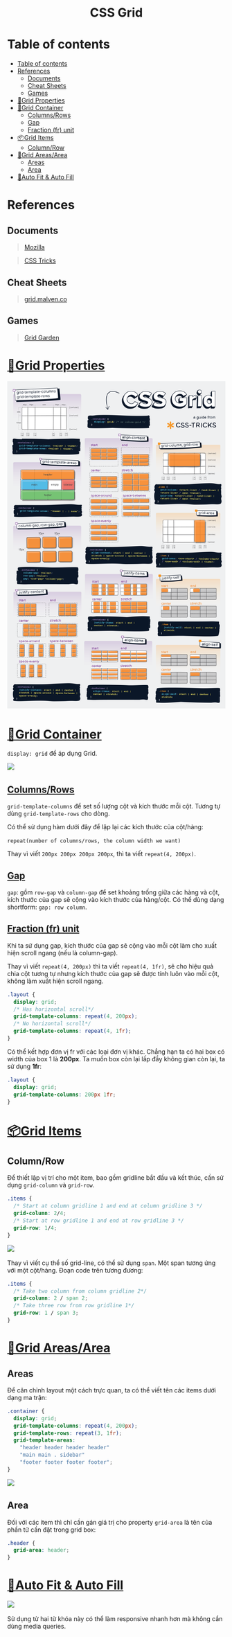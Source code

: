 <link rel='stylesheet' href='../main.css'>

<div class="title"> 
    <center><h1 class="bigtitle">CSS Grid</h1></center>
</div>

# Table of contents

- [Table of contents](#table-of-contents)
- [References](#references)
  - [Documents](#documents)
  - [Cheat Sheets](#cheat-sheets)
  - [Games](#games)
- [🎨Grid Properties](#grid-properties)
- [🚛Grid Container](#grid-container)
  - [Columns/Rows](#columnsrows)
  - [Gap](#gap)
  - [Fraction (fr) unit](#fraction-fr-unit)
- [📦Grid Items](#grid-items)
  - [Column/Row](#columnrow)
- [🗾Grid Areas/Area](#grid-areasarea)
  - [Areas](#areas)
  - [Area](#area)
- [🥿Auto Fit & Auto Fill](#auto-fit--auto-fill)

# References

## Documents

> [Mozilla](https://developer.mozilla.org/en-US/docs/Web/CSS/CSS_Grid_Layout)

> [CSS Tricks](https://css-tricks.com/snippets/css/complete-guide-grid/#aa-the-repeat-function-and-keywords)

## Cheat Sheets

> [grid.malven.co](https://grid.malven.co/)

## Games

> [Grid Garden](https://cssgridgarden.com/#vi)

# [🎨Grid Properties](https://css-tricks.com/snippets/css/complete-guide-grid/#aa-grid-properties)

<img src="./images/grid1.png">

# [🚛Grid Container](https://css-tricks.com/snippets/css/complete-guide-grid/#aa-properties-for-the-parentgrid-container)

`display: grid` để áp dụng Grid.

<img src="https://webkit.org/wp-content/uploads/grid-concepts.svg">

## [Columns/Rows](https://css-tricks.com/snippets/css/complete-guide-grid/#aa-grid-template-columnsgrid-template-rows)

`grid-template-columns` để set số lượng cột và kích thước mỗi cột. Tương tự dùng `grid-template-rows` cho dòng.

Có thể sử dụng hàm dưới đây để lặp lại các kích thước của cột/hàng:

`repeat(number of columns/rows, the column width we want)`

Thay vì viết `200px 200px 200px 200px`, thì ta viết `repeat(4, 200px)`.

## [Gap](https://css-tricks.com/snippets/css/complete-guide-grid/#aa-column-gaprow-gapgrid-column-gapgrid-row-gap)

`gap`: gồm `row-gap` và `column-gap` để set khoảng trống giữa các hàng và cột, kích thước của gap sẽ cộng vào kích thước của hàng/cột. Có thể dùng dạng shortform: `gap: row column`.

## [Fraction (fr) unit](https://css-tricks.com/introduction-fr-css-unit/)

Khi ta sử dụng gap, kích thước của gap sẽ cộng vào mỗi cột làm cho xuất hiện scroll ngang (nếu là column-gap).

Thay vì viết `repeat(4, 200px)` thì ta viết `repeat(4, 1fr)`, sẽ cho hiệu quả chia cột tương tự nhưng kích thước của gap sẽ được tính luôn vào mỗi cột, không làm xuất hiện scroll ngang.

```css
.layout {
  display: grid;
  /* Has horizontal scroll*/
  grid-template-columns: repeat(4, 200px);
  /* No horizontal scroll*/
  grid-template-columns: repeat(4, 1fr);
}
```

Có thể kết hợp đơn vị fr với các loại đơn vị khác. Chẳng hạn ta có hai box có width của box 1 là **200px**. Ta muốn box còn lại lấp đầy không gian còn lại, ta sử dụng **1fr**:

```css
.layout {
  display: grid;
  grid-template-columns: 200px 1fr;
}
```

# [📦Grid Items](https://css-tricks.com/snippets/css/complete-guide-grid/#aa-properties-for-the-childrengrid-items)

## Column/Row

Để thiết lập vị trí cho một item, bao gồm gridline bắt đầu và kết thúc, cần sử dụng `grid-column` và `grid-row`.

```css
.items {
  /* Start at column gridline 1 and end at column gridline 3 */
  grid-column: 2/4;
  /* Start at row gridline 1 and end at row gridline 3 */
  grid-row: 1/4;
}
```

<img src="https://cloud.netlifyusercontent.com/assets/344dbf88-fdf9-42bb-adb4-46f01eedd629/675edda7-165f-417d-8ce5-259a3b29141b/grid-lines.png">

Thay vì viết cụ thể số grid-line, có thể sử dụng `span`. Một span tương ứng với một cột/hàng. Đoạn code trên tương đương:

```css
.items {
  /* Take two column from column gridline 2*/
  grid-column: 2 / span 2;
  /* Take three row from row gridline 1*/
  grid-row: 1 / span 3;
}
```

# [🗾Grid Areas/Area](https://css-tricks.com/snippets/css/complete-guide-grid/#aa-grid-template-areas)

## Areas

Để căn chỉnh layout một cách trực quan, ta có thể viết tên các items dưới dạng ma trận:

```css
.container {
  display: grid;
  grid-template-columns: repeat(4, 200px);
  grid-template-rows: repeat(3, 1fr);
  grid-template-areas:
    "header header header header"
    "main main . sidebar"
    "footer footer footer footer";
}
```

<img src="https://css-tricks.com/wp-content/uploads/2018/11/dddgrid-template-areas.svg">

## Area

Đối với các item thì chỉ cần gán giá trị cho property `grid-area` là tên của phần tử cần đặt trong grid box:

```css
.header {
  grid-area: header;
}
```

# [🥿Auto Fit & Auto Fill](https://css-tricks.com/snippets/css/complete-guide-grid/#aa-the-repeat-function-and-keywords)

<img src="https://ishadeed.com/assets/grid-minmax/auto-fit-fill.png">

Sử dụng từ hai từ khóa này có thể làm responsive nhanh hơn mà không cần dùng media queries.
